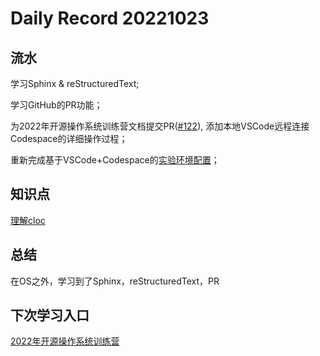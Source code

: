 
Daily Record 20221023
=====================

## 流水

学习Sphinx & reStructuredText;

学习GitHub的PR功能；

为2022年开源操作系统训练营文档提交PR([#122](https://github.com/LearningOS/rust-based-os-comp2022/pull/122)), 添加本地VSCode远程连接Codespace的详细操作过程；

重新完成基于VSCode+Codespace的[实验环境配置](https://learningos.github.io/rust-based-os-comp2022/0setup-devel-env.html)；

## 知识点

[理解cloc](Understand_Cloc.md)

## 总结

在OS之外，学习到了Sphinx，reStructuredText，PR

## 下次学习入口

[2022年开源操作系统训练营](https://learningos.github.io/rust-based-os-comp2022/chapter1/2remove-std.html) 